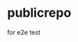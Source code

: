# publicrepo
for e2e test




































































































































































































































































































































































































